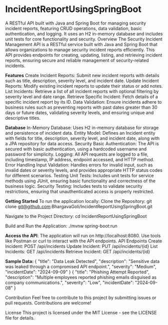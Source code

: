 # IncidentReportUsingSpringBoot
A RESTful API built with Java and Spring Boot for managing security incident reports, featuring CRUD operations, data validation, basic authentication, and logging. It uses an H2 in-memory database and includes unit tests for core functionality and security.
Overview
The Security Incident Management API is a RESTful service built with Java and Spring Boot that allows organizations to manage security incident reports efficiently. This API provides endpoints for creating, updating, listing, and retrieving incident reports, ensuring secure and reliable management of security-related incidents.

**Features**
Create Incident Reports: Submit new incident reports with details such as title, description, severity level, and incident date.
Update Incident Reports: Modify existing incident reports to update their status or add notes.
List Incidents: Retrieve a list of all incident reports with optional filtering by severity level and date range.
Retrieve Specific Incident: Fetch details of a specific incident report by its ID.
Data Validation: Ensure incidents adhere to business rules such as preventing reports with past dates greater than 30 days or future dates, validating severity levels, and ensuring unique and descriptive titles.

**Database**
In-Memory Database: Uses H2 in-memory database for storage and persistence of incident data.
Entity Model: Defines an Incident entity with fields for title, description, severity level, and incident date, along with a JPA repository for data access.
Security
Basic Authentication: The API is secured with basic authentication, using a hardcoded username and password for simplicity.
Logging: All API requests are logged to a file, including timestamp, IP address, endpoint accessed, and HTTP method.
Error Handling
Input Validation: Handles errors for invalid input, such as invalid dates or severity levels, and provides appropriate HTTP status codes for different scenarios.
Testing
Unit Tests: Includes unit tests for service methods using JUnit, ensuring basic functionality and correctness of the business logic.
Security Testing: Includes tests to validate security restrictions, ensuring that unauthenticated access is properly restricted.

**Getting Started**
To run the application locally:
Clone the Repository:
git clone git@github.com:BhargavaGoli/IncidentReportUsingSpringBoot.git

Navigate to the Project Directory:
cd IncidentReportUsingSpringBoot

Build and Run the Application:
./mvnw spring-boot:run

**Access the API**: The application will run on http://localhost:8080. Use tools like Postman or curl to interact with the API endpoints.
API Endpoints
Create Incident: POST /api/incidents
Update Incident: PUT /api/incidents/{id}
List Incidents: GET /api/incidents
Retrieve Incident: GET /api/incidents/{id}

**Sample Data:**
{
  "title": "Data Leak Detected",
  "description": "Sensitive data was leaked through a compromised API endpoint.",
  "severity": "Medium",
  "incidentDate": "2024-09-09"
}
{
  "title": "Phishing Attempt Reported",
  "description": "Multiple employees reported phishing emails disguised as company communications.",
  "severity": "Low",
  "incidentDate": "2024-09-08"
}

Contribution
Feel free to contribute to this project by submitting issues or pull requests. Contributions are welcome!

License
This project is licensed under the MIT License - see the LICENSE file for details.
